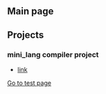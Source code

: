 ## Main page

## Projects
### mini_lang compiler project
 - [link](https://github.com/minolee/mini_lang)
 

[Go to test page](docs/first.md)